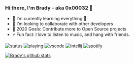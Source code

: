 ### Hi there, I'm Brady - aka 0x00032 👋

- 🌱 I’m currently learning everything 🤣
- 👯 I’m looking to collaborate with other developers
- 🥅 2020 Goals: Contribute more to Open Source projects
- ⚡ Fun fact: I love to listen to music, and hang with friends.

![status](https://nocache.advaith.workers.dev?url=https://img.shields.io/endpoint?url=https://dev.discordprofiles.me/api/badge/status/319516807297892371?simple=true)
![playing](https://nocache.advaith.workers.dev?url=https://img.shields.io/endpoint?url=https://dev.discordprofiles.me/api/badge/playing/319516807297892371)
![vscode](https://nocache.advaith.workers.dev?url=https://img.shields.io/endpoint?url=https://dev.discordprofiles.me/api/badge/vscode/319516807297892371)
![intellij](https://nocache.advaith.workers.dev?url=https://img.shields.io/endpoint?url=https://dev.discordprofiles.me/api/badge/intellij/319516807297892371)
[![spotify](https://nocache.advaith.workers.dev?url=https://img.shields.io/endpoint?url=https://dev.discordprofiles.me/api/badge/spotify/319516807297892371)](https://dev.discordprofiles.me/openspotify/319516807297892371)

[![Brady's github stats](https://github-readme-stats.vercel.app/api?username=0x00032&theme=dark)](https://github.com/anuraghazra/github-readme-stats)
